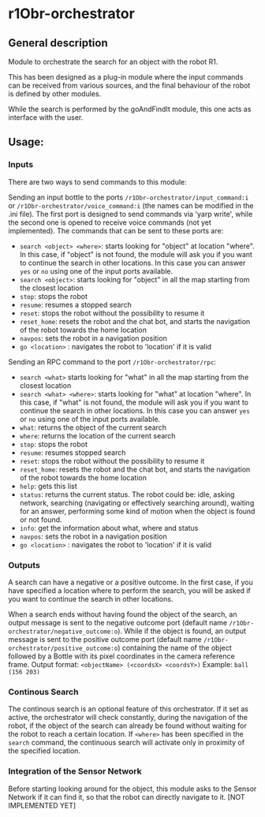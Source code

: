 # r1Obr-orchestrator

## General description
Module to orchestrate the search for an object with the robot R1.

This has been designed as a plug-in module where the input commands can be received from various sources, and the final behaviour of the robot is defined by other modules.

While the search is performed by the goAndFindIt module, this one acts as interface with the user.

## Usage:

### Inputs
There are two ways to send commands to this module:

Sending an input bottle to the ports `/r1Obr-orchestrator/input_command:i` or `/r1Obr-orchestrator/voice_command:i` (the names can be modified in the .ini file).
The first port is designed to send commands via 'yarp write', while the second one is opened to receive voice commands (not yet implemented).
The commands that can be sent to these ports are:
- `search <object> <where>`: starts looking for "object" at location "where". In this case, if "object" is not found, the module will ask you if you want to continue the search in other locations. In this case you can answer `yes` or `no` using one of the input ports available.
- `search <object>`: starts looking for "object" in all the map starting from the closest location
- `stop`: stops the robot
- `resume`: resumes a stopped search
- `reset`: stops the robot without the possibility to resume it
- `reset_home`: resets the robot and the chat bot, and starts the navigation of the robot towards the home location
- `navpos`: sets the robot in a navigation position
- `go <location>` : navigates the robot to 'location' if it is valid

Sending an RPC command to the port `/r1Obr-orchestrator/rpc`:
- `search <what>` starts looking for "what" in all the map starting from the closest location
- `search <what> <where>`: starts looking for "what" at location "where". In this case, if "what" is not found, the module will ask you if you want to continue the search in other locations. In this case you can answer `yes` or `no` using one of the input ports available.
- `what`: returns the object of the current search
- `where`: returns the location of the current search
- `stop`: stops the robot
- `resume`: resumes stopped search
- `reset`: stops the robot without the possibility to resume it
- `reset_home`: resets the robot and the chat bot, and starts the navigation of the robot towards the home location
- `help`: gets this list
- `status`: returns the current status. The robot could be: idle, asking network, searching (navigating or effectively searching around), waiting for an answer, performing some kind of motion when the object is found or not found.
- `info`: get the information about what, where and status
- `navpos`: sets the robot in a navigation position
- `go <location>` : navigates the robot to 'location' if it is valid

### Outputs
A search can have a negative or a positive outcome.
In the first case, if you have specified a location where to perform the search, you will be asked if you want to continue the search in other locations.

When a search ends without having found the object of the search, an output message is sent to the negative outcome port (default name `/r1Obr-orchestrator/negative_outcome:o`).
While if the object is found, an output message is sent to the positive outcome port (default name `/r1Obr-orchestrator/positive_outcome:o`) containing the name of the object followed by a Bottle with its pixel coordinates in the camera reference frame. 
Output format:  `<objectName> (<coordsX> <coordsY>)`
Example:        `ball (156 203)`

### Continous Search 
The continous search is an optional feature of this orchestrator. 
If it set as active, the orchestrator will check constantly, during the navigation of the robot, if the object of the search can already be found without waiting for the robot to reach a certain location.
If `<where>` has been specified in the `search` command, the continuous search will activate only in proximity of the specified location.

### Integration of the Sensor Network
Before starting looking around for the object, this module asks to the Sensor Network if it can find it, so that the robot can directly navigate to it.
[NOT IMPLEMENTED YET]